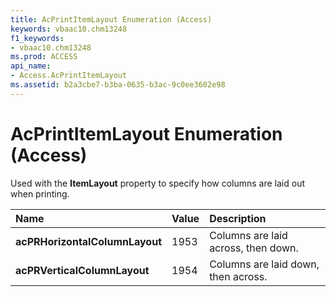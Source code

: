 ```yaml
---
title: AcPrintItemLayout Enumeration (Access)
keywords: vbaac10.chm13248
f1_keywords:
- vbaac10.chm13248
ms.prod: ACCESS
api_name:
- Access.AcPrintItemLayout
ms.assetid: b2a3cbe7-b3ba-0635-b3ac-9c0ee3602e98
---
```



# AcPrintItemLayout Enumeration (Access)

Used with the  **ItemLayout** property to specify how columns are laid out when printing.



|**Name**|**Value**|**Description**|
|:-----|:-----|:-----|
|**acPRHorizontalColumnLayout**|1953|Columns are laid across, then down.|
|**acPRVerticalColumnLayout**|1954|Columns are laid down, then across.|

